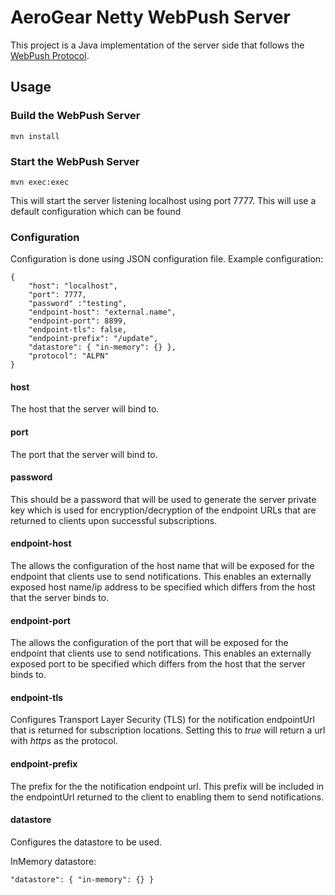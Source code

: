 # AeroGear Netty WebPush Server
This project is a Java implementation of the server side that follows the
[WebPush Protocol](http://tools.ietf.org/html/draft-thomson-webpush-http2-00).

## Usage

### Build the WebPush Server

    mvn install

### Start the WebPush Server

    mvn exec:exec
    
This will start the server listening localhost using port 7777. This will use a default configuration which can be found

### Configuration
Configuration is done using JSON configuration file.
Example configuration:  

    {
        "host": "localhost",
        "port": 7777,
        "password" :"testing",
        "endpoint-host": "external.name",
        "endpoint-port": 8899,
        "endpoint-tls": false,
        "endpoint-prefix": "/update",
        "datastore": { "in-memory": {} },
        "protocol": "ALPN"
    }

#### host
The host that the server will bind to.

#### port
The port that the server will bind to.

#### password
This should be a password that will be used to generate the server private key which is used for  encryption/decryption
of the endpoint URLs that are returned to clients upon successful subscriptions.

#### endpoint-host
The allows the configuration of the host name that will be exposed for the endpoint that clients use to send notifications.
This enables an externally exposed host name/ip address to be specified which differs from the host that the server 
binds to.

#### endpoint-port
The allows the configuration of the port that will be exposed for the endpoint that clients use to send notifications.
This enables an externally exposed port to be specified which differs from the host that the server binds to.

#### endpoint-tls
Configures Transport Layer Security (TLS) for the notification endpointUrl that is returned for subscription locations.
Setting this to _true_ will return a url with _https_ as the protocol.

#### endpoint-prefix  
The prefix for the the notification endpoint url. This prefix will be included in the endpointUrl returned to the client to enabling them to send notifications.

#### datastore
Configures the datastore to be used.  

InMemory datastore:

    "datastore": { "in-memory": {} }
    


    
    
